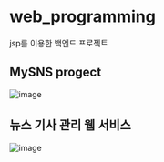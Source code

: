 # web_programming
jsp를 이용한 백엔드 프로젝트


## MySNS progect
![image](https://github.com/user-attachments/assets/046ae0b1-72fb-4258-a3a9-673328127913)

## 뉴스 기사 관리 웹 서비스
![image](https://github.com/user-attachments/assets/2b0056da-6c7f-42e2-91e1-459ed4790c0c)

